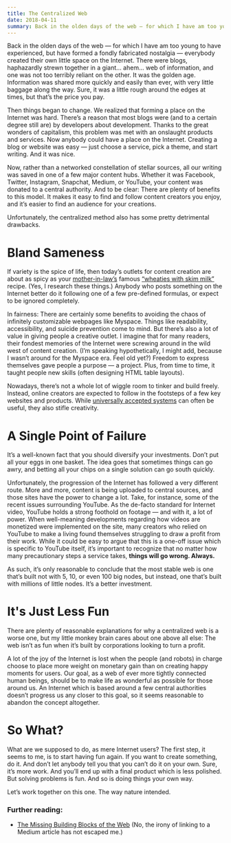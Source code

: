 ```yaml
---
title: The Centralized Web
date: 2018-04-11
summary: Back in the olden days of the web — for which I have am too young to have experienced, but have formed a fondly fabricated nostalgia — everybody created their own little space on the Internet. There were blogs, haphazardly strewn together in a giant… ahem… web of information, and one was not too terribly reliant on the other. It was the golden age. Information was shared more quickly and easily than ever, with very little baggage along the way. Sure, it was a little rough around the edges at times, but that’s the price you pay.
---
```

Back in the olden days of the web — for which I have am too young to have experienced, but have formed a fondly fabricated nostalgia — everybody created their own little space on the Internet. There were blogs, haphazardly strewn together in a giant… ahem… web of information, and one was not too terribly reliant on the other. It was the golden age. Information was shared more quickly and easily than ever, with very little baggage along the way. Sure, it was a little rough around the edges at times, but that’s the price you pay.

Then things began to change. We realized that forming a place on the Internet was hard. There’s a reason that most blogs were (and to a certain degree still are) by developers about development. Thanks to the great wonders of capitalism, this problem was met with an onslaught products and services. Now anybody could have a place on the Internet. Creating a blog or website was easy — just choose a service, pick a theme, and start writing. And it was nice.

Now, rather than a networked constellation of stellar sources, all our writing was saved in one of a few major content hubs. Whether it was Facebook, Twitter, Instagram, Snapchat, Medium, or YouTube, your content was donated to a central authority. And to be clear: There are plenty of benefits to this model. It makes it easy to find and follow content creators you enjoy, and it’s easier to find an audience for your creations.

Unfortunately, the centralized method also has some pretty detrimental drawbacks.

# Bland Sameness
If variety is the spice of life, then today’s outlets for content creation are about as spicy as your [mother-in-law’s](https://www.reddit.com/r/AskReddit/comments/22e3g7/what_is_the_blandest_food_item_you_personally/cglwr2m/) famous [“wheaties with skim milk”](https://www.reddit.com/r/AskReddit/comments/22e3g7/what_is_the_blandest_food_item_you_personally/cglwkea/) recipe. (Yes, I research these things.) Anybody who posts something on the Internet better do it following one of a few pre-defined formulas, or expect to be ignored completely.

In fairness: There are certainly some benefits to avoiding the chaos of infinitely customizable webpages like Myspace. Things like readability, accessibility, and suicide prevention come to mind. But there’s also a lot of value in giving people a creative outlet. I imagine that for many readers, their fondest memories of the Internet were screwing around in the wild west of content creation. (I’m speaking hypothetically, I might add, because I wasn’t around for the Myspace era. Feel old yet?) Freedom to express themselves gave people a purpose — a project. Plus, from time to time, it taught people new skills (often designing HTML table layouts).

Nowadays, there’s not a whole lot of wiggle room to tinker and build freely. Instead, online creators are expected to follow in the footsteps of a few key websites and products. While [universally accepted systems](https://xkcd.com/927/) can often be useful, they also stifle creativity.

# A Single Point of Failure
It’s a well-known fact that you should diversify your investments. Don’t put all your eggs in one basket. The idea goes that sometimes things can go awry, and betting all your chips on a single solution can go south quickly.

Unfortunately, the progression of the Internet has followed a very different route. More and more, content is being uploaded to central sources, and those sites have the power to change a lot. Take, for instance, some of the recent issues surrounding YouTube. As the de-facto standard for Internet video, YouTube holds a strong foothold on footage — and with it, a lot of power. When well-meaning developments regarding how videos are monetized were implemented on the site, many creators who relied on YouTube to make a living found themselves struggling to draw a profit from their work. While it could be easy to argue that this is a one-off issue which is specific to YouTube itself, it’s important to recognize that no matter how many precautionary steps a service takes, **things will go wrong. Always.**

As such, it’s only reasonable to conclude that the most stable web is one that’s built not with 5, 10, or even 100 big nodes, but instead, one that’s built with millions of little nodes. It’s a better investment.

# It's Just Less Fun
There are plenty of reasonable explanations for why a centralized web is a worse one, but my little monkey brain cares about one above all else: The web isn’t as fun when it’s built by corporations looking to turn a profit.

A lot of the joy of the Internet is lost when the people (and robots) in charge choose to place more weight on monetary gain than on creating happy moments for users. Our goal, as a web of ever more tightly connected human beings, should be to make life as wonderful as possible for those around us. An Internet which is based around a few central authorities doesn’t progress us any closer to this goal, so it seems reasonable to abandon the concept altogether.

# So What?
What are we supposed to do, as mere Internet users? The first step, it seems to me, is to start having fun again. If you want to create something, do it. And don’t let anybody tell you that you can’t do it on your own. Sure, it’s more work. And you’ll end up with a final product which is less polished. But solving problems is fun. And so is doing things your own way.

Let’s work together on this one. The way nature intended.

### Further reading:
* [The Missing Building Blocks of the Web](https://medium.com/@anildash/the-missing-building-blocks-of-the-web-3fa490ae5cbc) (No, the irony of linking to a Medium article has not escaped me.)